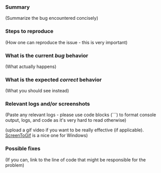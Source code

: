 ### Summary

(Summarize the bug encountered concisely)

### Steps to reproduce

(How one can reproduce the issue - this is very important)

### What is the current *bug* behavior

(What actually happens)

### What is the expected *correct* behavior

(What you should see instead)

### Relevant logs and/or screenshots

(Paste any relevant logs - please use code blocks (```) to format console output,
logs, and code as it's very hard to read otherwise)

(upload a gif video if you want to be really effective (if applicable). [ScreenToGif](http://www.screentogif.com/) is a nice one for Windows)

### Possible fixes

(If you can, link to the line of code that might be responsible for the problem)
